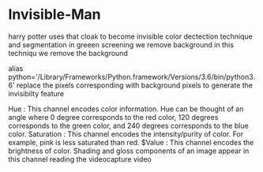 # Invisible-Man

harry potter uses that cloak to become invisible 
color dectection technique and segmentation 
in greeen screening we remove background in this techniqu we remove the background

alias python='/Library/Frameworks/Python.framework/Versions/3.6/bin/python3.6'
 replace the pixels corresponding with background pixels to generate the invisibilty feature

Hue : This channel encodes color information. Hue can be thought of an angle where 0 degree corresponds to the red color, 
      120 degrees corresponds to the green color, and 240 degrees corresponds to the blue color.
Saturation : This channel encodes the intensity/purity of color. For example, pink is less saturated than red.
$Value : This channel encodes the brightness of color. Shading and gloss components of an image appear in this channel
reading the videocapture video 
